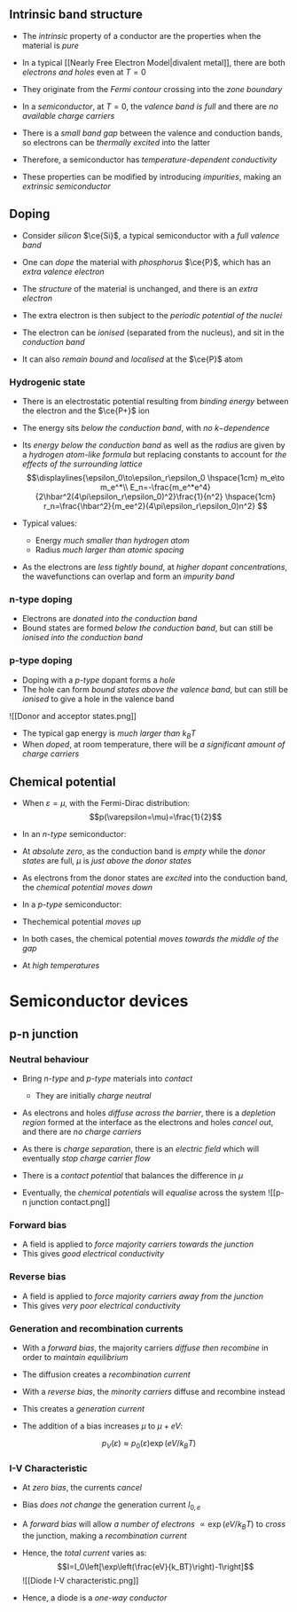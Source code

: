 ## Intrinsic band structure
- The _intrinsic_ property of a conductor are the properties when the material is _pure_

- In a typical [[Nearly Free Electron Model|divalent metal]], there are both _electrons and holes_ even at $T=0$
- They originate from the _Fermi contour_ crossing into the _zone boundary_

- In a _semiconductor_, at $T=0$, the _valence band is full_ and there are _no available charge carriers_
- There is a _small band gap_ between the valence and conduction bands, so electrons can be _thermally excited_ into the latter
- Therefore, a semiconductor has _temperature-dependent conductivity_

- These properties can be modified by introducing _impurities_, making an _extrinsic semiconductor_

## Doping
- Consider _silicon_ $\ce{Si}$, a typical semiconductor with a _full valence band_
- One can _dope_ the material with _phosphorus_ $\ce{P}$, which has an _extra valence electron_

- The _structure_ of the material is unchanged, and there is an _extra electron_
- The extra electron is then subject to the _periodic potential of the nuclei_

- The electron can be _ionised_ (separated from the nucleus), and sit in the _conduction band_
- It can also _remain bound_ and _localised_ at the $\ce{P}$ atom

### Hydrogenic state
- There is an electrostatic potential resulting from _binding energy_ between the electron and the $\ce{P+}$ ion
- The energy sits _below the conduction band_, with _no $k-$dependence_
- Its _energy below the conduction band_ as well as the _radius_ are given by a _hydrogen atom-like formula_ but replacing constants to account for _the effects of the surrounding lattice_
$$\displaylines{\epsilon_0\to\epsilon_r\epsilon_0 \hspace{1cm} m_e\to m_e^*\\ E_n=-\frac{m_e^*e^4}{2\hbar^2(4\pi\epsilon_r\epsilon_0)^2}\frac{1}{n^2} \hspace{1cm} r_n=\frac{\hbar^2}{m_ee^2}(4\pi\epsilon_r\epsilon_0)n^2} $$
- Typical values:
	- Energy _much smaller than hydrogen atom_
	- Radius _much larger than atomic spacing_

- As the electrons are _less tightly bound_, at _higher dopant concentrations_, the wavefunctions can overlap and form an _impurity band_


### n-type doping
- Electrons are _donated into the conduction band_
- Bound states are formed _below the conduction band_, but can still be _ionised into the conduction band_

### p-type doping
- Doping with a _p-type_ dopant forms a _hole_
- The hole can form _bound states above the valence band_, but can still be _ionised_ to give a hole in the valence band

![[Donor and acceptor states.png]]

- The typical gap energy is _much larger than_ $k_BT$
- When _doped_, at room temperature, there will be _a significant amount of charge carriers_

## Chemical potential
- When $\varepsilon=\mu$, with the Fermi-Dirac distribution:
$$p(\varepsilon=\mu)=\frac{1}{2}$$

- In an _n-type_ semiconductor:
- At _absolute zero_, as the conduction band is _empty_ while the _donor states_ are full, $\mu$ is _just above the donor states_
- As electrons from the donor states are _excited_ into the conduction band, the _chemical potential moves down_

- In a _p-type_ semiconductor:

- Thechemical potential _moves up_

- In both cases, the chemical potential _moves towards the middle of the gap_
- At _high temperatures_

# Semiconductor devices

## p-n junction

### Neutral behaviour
- Bring _n-type_ and _p-type_ materials into _contact_
	- They are initially _charge neutral_ 
- As electrons and holes _diffuse across the barrier_, there is a _depletion region_ formed at the interface as the electrons and holes _cancel out_, and there are _no charge carriers_

- As there is _charge separation_, there is an _electric field_ which will eventually _stop charge carrier flow_
- There is a _contact potential_ that balances the difference in $\mu$

- Eventually, the _chemical potentials_ will _equalise_ across the system
![[p-n junction contact.png]]

### Forward bias
- A field is applied to _force majority carriers towards the junction_
- This gives _good electrical conductivity_

### Reverse bias
- A field is applied to _force majority carriers away from the junction_
- This gives _very poor electrical conductivity_

### Generation and recombination currents
- With a _forward bias_, the majority carriers _diffuse then recombine_ in order to _maintain equilibrium_
- The diffusion creates a _recombination current_

- With a _reverse bias_, the _minority carriers_ diffuse and recombine instead
- This creates a _generation current_

- The addition of a bias increases $\mu$ to $\mu+eV$:

$$p_V(\varepsilon)\approx p_0(\varepsilon)\exp(eV/k_BT)$$
### I-V Characteristic
- At _zero bias_, the currents _cancel_
- Bias _does not change_ the generation current $I_{0,e}$
- A _forward bias_ will allow _a number of electrons_ $\propto \exp(eV/k_BT)$ to _cross_ the junction, making a _recombination current_
- Hence, the _total current_ varies as:
$$I=I_0\left[\exp\left(\frac{eV}{k_BT}\right)-1\right]$$
![[Diode I-V characteristic.png]]

- Hence, a diode is a _one-way conductor_